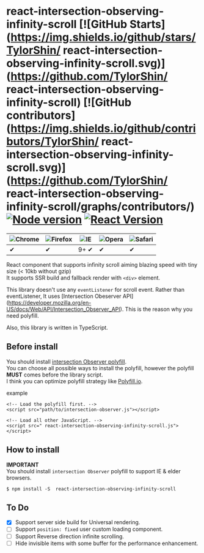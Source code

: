 #  react-intersection-observing-infinity-scroll [![GitHub Starts](https://img.shields.io/github/stars/TylorShin/ react-intersection-observing-infinity-scroll.svg)](https://github.com/TylorShin/ react-intersection-observing-infinity-scroll) [![GitHub contributors](https://img.shields.io/github/contributors/TylorShin/ react-intersection-observing-infinity-scroll.svg)](https://github.com/TylorShin/ react-intersection-observing-infinity-scroll/graphs/contributors/) [![Node version](https://img.shields.io/badge/Node-8+-green.svg)](https://nodejs.org/) [![React Version](https://img.shields.io/badge/React-16%2B-green.svg)](https://reactjs.org/)

![Chrome](https://raw.githubusercontent.com/alrra/browser-logos/master/src/chrome/chrome_48x48.png) | ![Firefox](https://raw.githubusercontent.com/alrra/browser-logos/master/src/firefox/firefox_48x48.png) | ![IE](https://raw.githubusercontent.com/alrra/browser-logos/master/src/edge/edge_48x48.png) | ![Opera](https://raw.githubusercontent.com/alrra/browser-logos/master/src/opera/opera_48x48.png) | ![Safari](https://raw.githubusercontent.com/alrra/browser-logos/master/src/safari/safari_48x48.png)
--- | --- | --- | --- | --- |
 ✔ |  ✔ | 9+ ✔ |  ✔ |  ✔ |

React component that supports infinity scroll aiming blazing speed with tiny size (< 10kb without gzip)  
It supports SSR build and fallback render with `<div>` element.  

This library doesn't use any `eventListener` for scroll event. Rather than eventListener, It uses [Intersection Obeserver API] (https://developer.mozilla.org/en-US/docs/Web/API/Intersection_Observer_API). 
 This is the reason why you need polyfill.

Also, this library is written in TypeScript.  

## Before install
You should install [intersection Observer polyfill](https://github.com/w3c/IntersectionObserver/tree/master/polyfill).  
You can choose all possible ways to install the polyfill, however the polyfill **MUST** comes before the library script.  
I think you can optimize polyfill strategy like [Polyfill.io](https://polyfill.io/v2/docs/).  

example
```
<!-- Load the polyfill first. -->
<script src="path/to/intersection-observer.js"></script>

<!-- Load all other JavaScript. -->
<script src=" react-intersection-observing-infinity-scroll.js"></script>
```

## How to install
**IMPORTANT**  
You should install `intersection Observer` polyfill to support IE & elder browsers.
```
$ npm install -S  react-intersection-observing-infinity-scroll

```

## To Do

- [x] Support server side build for Universal rendering.
- [ ] Support `position: fixed` user custom loading component.
- [ ] Support Reverse direction infinite scrolling.
- [ ] Hide invisible items with some buffer for the performance enhancement.
